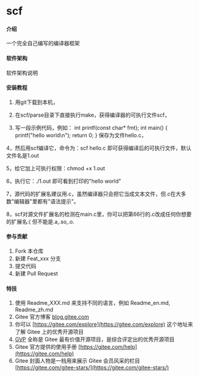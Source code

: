 # scf

#### 介绍
一个完全自己编写的编译器框架

#### 软件架构
软件架构说明


#### 安装教程

1.  用git下载到本机，
2.  在scf/parse目录下直接执行make，获得编译器的可执行文件scf，

3.  写一段示例代码，例如：
int printf(const char* fmt);
int main()
{
    printf("hello world\n");
    return 0;
}
保存为文件hello.c，

4，然后用scf编译它，命令为：scf hello.c
即可获得编译后的可执行文件，默认文件名是1.out

5，给它加上可执行权限：chmod +x 1.out

6，执行它：./1.out
即可看到打印的"hello world"

7，源代码的扩展名建议用.c，虽然编译器只会把它当成文本文件，但.c在大多数"编辑器"里都有"语法提示"。

8，scf对源文件扩展名的检测在main.c里，你可以把第66行的.c改成任何你想要的扩展名:( 但不能是.a,.so,.o.

#### 参与贡献

1.  Fork 本仓库
2.  新建 Feat_xxx 分支
3.  提交代码
4.  新建 Pull Request


#### 特技

1.  使用 Readme\_XXX.md 来支持不同的语言，例如 Readme\_en.md, Readme\_zh.md
2.  Gitee 官方博客 [blog.gitee.com](https://blog.gitee.com)
3.  你可以 [https://gitee.com/explore](https://gitee.com/explore) 这个地址来了解 Gitee 上的优秀开源项目
4.  [GVP](https://gitee.com/gvp) 全称是 Gitee 最有价值开源项目，是综合评定出的优秀开源项目
5.  Gitee 官方提供的使用手册 [https://gitee.com/help](https://gitee.com/help)
6.  Gitee 封面人物是一档用来展示 Gitee 会员风采的栏目 [https://gitee.com/gitee-stars/](https://gitee.com/gitee-stars/)
